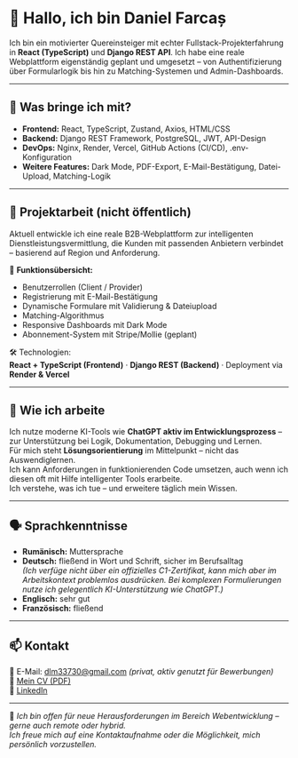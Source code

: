 
# 👋 Hallo, ich bin Daniel Farcaș

Ich bin ein motivierter Quereinsteiger mit echter Fullstack-Projekterfahrung in **React (TypeScript)** und **Django REST API**. Ich habe eine reale Webplattform eigenständig geplant und umgesetzt – von Authentifizierung über Formularlogik bis hin zu Matching-Systemen und Admin-Dashboards.

---

## 💼 Was bringe ich mit?

- **Frontend:** React, TypeScript, Zustand, Axios, HTML/CSS
- **Backend:** Django REST Framework, PostgreSQL, JWT, API-Design
- **DevOps:** Nginx, Render, Vercel, GitHub Actions (CI/CD), .env-Konfiguration
- **Weitere Features:** Dark Mode, PDF-Export, E-Mail-Bestätigung, Datei-Upload, Matching-Logik

---

## 🚀 Projektarbeit (nicht öffentlich)

Aktuell entwickle ich eine reale B2B-Webplattform zur intelligenten Dienstleistungsvermittlung, die Kunden mit passenden Anbietern verbindet – basierend auf Region und Anforderung.

🧩 **Funktionsübersicht:**
- Benutzerrollen (Client / Provider)
- Registrierung mit E-Mail-Bestätigung
- Dynamische Formulare mit Validierung & Dateiupload
- Matching-Algorithmus
- Responsive Dashboards mit Dark Mode
- Abonnement-System mit Stripe/Mollie (geplant)

🛠️ Technologien:  
**React + TypeScript (Frontend)** · **Django REST (Backend)** · Deployment via **Render & Vercel**

---

## 🤖 Wie ich arbeite

Ich nutze moderne KI-Tools wie **ChatGPT aktiv im Entwicklungsprozess** – zur Unterstützung bei Logik, Dokumentation, Debugging und Lernen.  
Für mich steht **Lösungsorientierung** im Mittelpunkt – nicht das Auswendiglernen.  
Ich kann Anforderungen in funktionierenden Code umsetzen, auch wenn ich diesen oft mit Hilfe intelligenter Tools erarbeite.  
Ich verstehe, was ich tue – und erweitere täglich mein Wissen.

---

## 🗣️ Sprachkenntnisse

- **Rumänisch:** Muttersprache  
- **Deutsch:** fließend in Wort und Schrift, sicher im Berufsalltag  
  *(Ich verfüge nicht über ein offizielles C1-Zertifikat, kann mich aber im Arbeitskontext problemlos ausdrücken. Bei komplexen Formulierungen nutze ich gelegentlich KI-Unterstützung wie ChatGPT.)*
- **Englisch:** sehr gut  
- **Französisch:** fließend

---

## 📫 Kontakt

📧 E-Mail: dlm33730@gmail.com *(privat, aktiv genutzt für Bewerbungen)*  
🔗 [Mein CV (PDF)](https://drive.google.com/file/d/1a4_zyB8ir9DYnbgxz4zY7dO94B1SOLkN/view?usp=drive_link)  
🔗 [LinkedIn](https://www.linkedin.com/in/dani-farcas-760402112/)

---

📌 *Ich bin offen für neue Herausforderungen im Bereich Webentwicklung – gerne auch remote oder hybrid.  
Ich freue mich auf eine Kontaktaufnahme oder die Möglichkeit, mich persönlich vorzustellen.*
